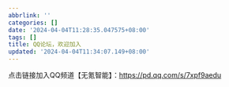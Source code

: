 ```yaml
---
abbrlink: ''
categories: []
date: '2024-04-04T11:28:35.047575+08:00'
tags: []
title: QQ论坛，欢迎加入
updated: '2024-04-04T11:34:07.149+08:00'
---
```

点击链接加入QQ频道【无氪智能】：https://pd.qq.com/s/7xpf9aedu
